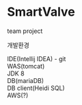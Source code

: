 # SmartValve
team project

개발환경

IDE(Intellij IDEA) - git  
WAS(tomcat)  
JDK 8  
DB(mariaDB)  
DB client(Heidi SQL)  
AWS(?)  
